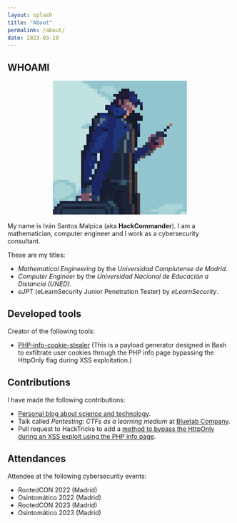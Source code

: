 ```yaml
---
layout: splash
title: "About"
permalink: /about/
date: 2023-03-19
---
```


## WHOAMI
<p align="center">
<img src="/assets/images/avatar.png">
</p>

My name is Iván Santos Malpica (aka **HackCommander**). I am a mathematician, computer engineer and I work as a cybersecurity consultant.

These are my titles:

- *Mathematical Engineering* by the *Universidad Complutense de Madrid*.
- *Computer Engineer* by the *Universidad Nacional de Educación a Distancia (UNED)*.
- *eJPT* (eLearnSecurity Junior Penetration Tester) by *eLearnSecurity*.

## Developed tools
Creator of the following tools:

- [PHP-info-cookie-stealer](https://github.com/HackCommander/PHP-info-cookie-stealer) (This is a payload generator designed in Bash to exfiltrate user cookies through the PHP info page bypassing the HttpOnly flag during XSS exploitation.)

## Contributions
I have made the following contributions:

- [Personal blog about science and technology](https://hackcommander.github.io/).
- Talk called *Pentesting: CTFs as a learning medium* at [Bluetab Company](https://www.bluetab.net/es/).
- Pull request to HackTricks to add a [method to bypass the HttpOnly during an XSS exploit using the PHP info page](https://book.hacktricks.xyz/pentesting-web/hacking-with-cookies).

## Attendances
Attendee at the following cybersecurity events:

- RootedCON 2022 (Madrid)
- Osintomático 2022 (Madrid)
- RootedCON 2023 (Madrid)
- Osintomático 2023 (Madrid)
